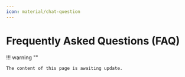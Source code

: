 ```yaml
---
icon: material/chat-question
---
```


# Frequently Asked Questions (FAQ)

!!! warning ""

    The content of this page is awaiting update.
